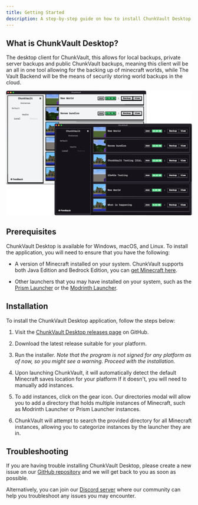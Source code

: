```yaml
---
title: Getting Started
description: A step-by-step guide on how to install ChunkVault Desktop.
---
```


## What is ChunkVault Desktop?

The desktop client for ChunkVault, this allows for local backups, private server backups and public ChunkVault backups, meaning this client will be an all in one tool allowing for the backing up of minecraft worlds, while The Vault Backend will be the means of securily storing world backups in the cloud.

![ChunkVault Desktop for MacOS](../../../assets/ChunkVault-Desktop-Marketing-SS.png)

## Prerequisites

ChunkVault Desktop is available for Windows, macOS, and Linux. To install the application, you will need to ensure that you have the following:

- A version of Minecraft installed on your system. ChunkVault supports both Java Edition and Bedrock Edition, you can [get Minecraft here](https://www.minecraft.net/en-us/store/minecraft-java-bedrock-edition-pc).

- Other launchers that you may have installed on your system, such as the [Prism Launcher](https://prism.launcher.gg/) or the [Modrinth Launcher](https://modrinth.com/launcher).

## Installation

To install the ChunkVault Desktop application, follow the steps below:

1. Visit the [ChunkVault Desktop releases page](https://github.com/Valink-Solutions/teller/releases) on GitHub.

2. Download the latest release suitable for your platform.

3. Run the installer. _Note that the program is not signed for any platform as of now, so you might see a warning. Proceed with the installation._

4. Upon launching ChunkVault, it will automatically detect the default Minecraft saves location for your platform If it doesn't, you will need to manually add instances.

5. To add instances, click on the gear icon. Our directories modal will allow you to add a directory that holds multiple instances of Minecraft, such as Modrinth Launcher or Prism Launcher instances.

6. ChunkVault will attempt to search the provided directory for all Minecraft instances, allowing you to categorize instances by the launcher they are in.

## Troubleshooting

If you are having trouble installing ChunkVault Desktop, please create a new issue on our [GitHub repository](https://github.com/Valink-Solutions/teller/issues/new/choose) and we will get back to you as soon as possible.

Alternatively, you can join our [Discord server](https://discord.gg/k3yjVarAtA) where our community can help you troubleshoot any issues you may encounter.
